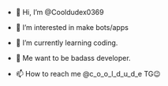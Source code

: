 - 👋 Hi, I’m @Cooldudex0369

- 👀 I’m interested in make bots/apps

- 🌱 I’m currently learning coding.

- 💞️ Me want to be badass developer.

- 📫 How to reach me @c_o_o_l_d_u_d_e TG😉

<!---
Cooldudex0369/Cooldudex0369 is a ✨ special ✨ repository because its `README.md` (this file) appears on your GitHub profile.
You can click the Preview link to take a look at your changes.
--->
